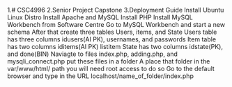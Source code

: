 1.# CSC4996
2.Senior Project Capstone
3.Deployment Guide
Install Ubuntu Linux Distro
Install Apache and MySQL
Install PHP
Install MySQL Workbench from Software Centre
Go to MySQL Workbench and start a new schema
After that create three tables Users, items, and State
Users table has three columns idusers(AI PK), usernames, and passwords
Item table has two columns iditems(AI PK) listitem
State has two columns idstate(PK), and done(BIN)
Naviagte to files index.php, adding.php, and mysqli_connect.php put these files in a folder
A place that folder in the var/www/html/ path you will need root access to do so
Go to the default browser and type in the URL localhost/name_of_folder/index.php
